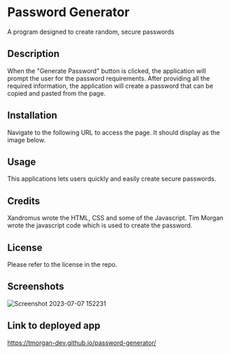 # Password Generator
A program designed to create random, secure passwords

## Description

When the "Generate Password" button is clicked, the application will prompt the user for the password requirements. After providing all the required information, the application will create a password that can be copied and pasted from the page.

## Installation

Navigate to the following URL to access the page. It should display as the image below.

## Usage

This applications lets users quickly and easily create secure passwords.

## Credits

Xandromus wrote the HTML, CSS and some of the Javascript. Tim Morgan wrote the javascript code which is used to create the password.

## License

Please refer to the license in the repo.

## Screenshots

![Screenshot 2023-07-07 152231](https://github.com/tmorgan-dev/password-generator/assets/132379127/acb8fa10-3938-45c2-bcb5-1a3107fdb51d)


## Link to deployed app

https://tmorgan-dev.github.io/password-generator/
